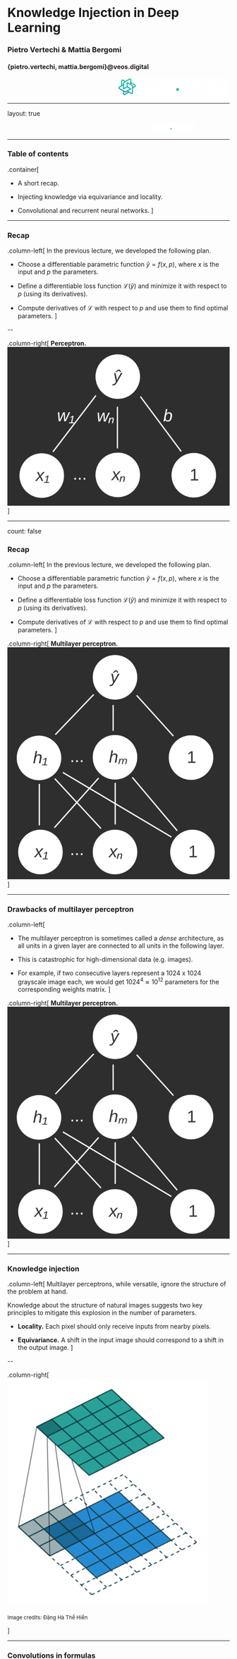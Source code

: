 <div class="row" style="width:100%;margin-top:200px">
  <h1 class="almost_white">Knowledge Injection in Deep Learning</h1>
  <h3 class="almost_white">Pietro Vertechi & Mattia Bergomi</h3>
  <h4 class="almost_white">{pietro.vertechi, mattia.bergomi}@veos.digital</h4>
</div>
<div class="row" style="width:100%">
  <div class="column" style="width:100%;margin-left:50%">
    <img src="assets/logo_png/DarkIconLeft.png" width="50%">
  </div>
</div>

---

layout: true
<div class="footer">
  <img style ="margin-left:65%" src="assets/logo_png/DarkNoIcon.png" width="20%">
</div>

---

### Table of contents

.container[
- A short recap.

- Injecting knowledge via equivariance and locality.

- Convolutional and recurrent neural networks.
]

---

### Recap

.column-left[
In the previous lecture, we developed the following plan.

- Choose a differentiable parametric function $\hat y = f(x, p)$, where $x$ is the input and $p$ the parameters.

- Define a differentiable loss function $\mathcal{L}(\hat y)$ and minimize it with respect to $p$ (using its derivatives).

- Compute derivatives of $\mathcal{L}$ with respect to $p$ and use them to find optimal parameters. 
]

--

.column-right[
**Perceptron.**
<img style="width: 100%;" src="assets/perceptron.svg"/>
]

---

count: false

### Recap

.column-left[
In the previous lecture, we developed the following plan.

- Choose a differentiable parametric function $\hat y = f(x, p)$, where $x$ is the input and $p$ the parameters.

- Define a differentiable loss function $\mathcal{L}(\hat y)$ and minimize it with respect to $p$ (using its derivatives).

- Compute derivatives of $\mathcal{L}$ with respect to $p$ and use them to find optimal parameters. 
]

.column-right[
**Multilayer perceptron.**
<img style="width: 100%;" src="assets/multilayerperceptron.svg"/>
]

---

### Drawbacks of multilayer perceptron

.column-left[
- The multilayer perceptron is sometimes called a *dense* architecture, as all units in a given layer are connected to all units in the following layer.

- This is catastrophic for high-dimensional data (e.g. images).

- For example, if two consecutive layers represent a 1024 x 1024 grayscale image each, we would get $1024^4 \approx 10^{12}$ parameters for the corresponding weights matrix.
]

.column-right[
**Multilayer perceptron.**
<img style="width: 100%;" src="assets/multilayerperceptron.svg"/>
]

---

### Knowledge injection

.column-left[
Multilayer perceptrons, while versatile, ignore the structure of the problem at hand.

Knowledge about the structure of natural images suggests two key principles to mitigate this explosion in the number of parameters.

- **Locality.** Each pixel should only receive inputs from nearby pixels.

- **Equivariance.** A shift in the input image should correspond to a shift in the output image.
]

--

.column-right[
<img style="width: 90%;" src="assets/convolution.gif"/>
<p><small>Image credits: Đặng Hà Thế Hiển</small></p>
]

---

### Convolutions in formulas

.container[
In practice, given an input grayscale image $I$ and a weight matrix $W$ with indices $K\_1 \times K\_2$, we obtain an output grayscale image

$$J[i\_1, i\_2] = \sum\_{k\_1 \in K\_1} \sum\_{k\_2 \in K\_2} W[k\_1, k\_2] I[i\_1-k\_1, i\_2-k\_2].$$
]

--

.container[
In real use cases, images will have an extra dimension: channels.
- Red, green, blue values for input images.
- Abstract channels for images in intermediate layers of a network.

Let $C\_1, C\_2$ be the input and output channels, respectively.

$$J[i\_1, i\_2, c\_2] = \sum\_{c\_1 \in C\_1} \sum\_{k\_1 \in K\_1} \sum\_{k\_2 \in K\_2} W[k\_1, k\_2, c\_1, c\_2] I[i\_1-k\_1, i\_2-k\_2, c_1].$$
]

---

### Beyond images: 1D and 3D convolutions

Images are not the only application of convolutional neural networks.

--

#### 1-dimensional convolutions

Useful for working with time series, where index $i\_1$ represents time.

$$J[i\_1, c\_2] = \sum\_{c\_1 \in C\_1} \sum\_{k\_1 \in K\_1} W[k\_1, c\_1, c\_2] I[i\_1-k\_1, c_1].$$

--

#### 3-dimensional convolutions

Useful for working with voxel images, or sequences of images (short movies), where index $i\_1$ represents time, indices $i\_2, i\_3$ represent image dimensions.

$$J[i\_1, i\_2, i\_3 c\_2] = \sum\_{c\_1 \in C\_1} \sum\_{k\_1 \in K\_1} \sum\_{k\_2 \in K\_2} \sum\_{k\_3 \in K\_3} W[k\_1, k\_2, k\_3, c\_1, c\_2] I[i\_1-k\_1, i\_2-k\_2, i\_3-k\_3, c_1].$$

---

### Convolution is just another building block

<div style="width:60%; float:left;">
<img src="assets/convolutional_network.svg"/>
<p><small>Cireşan, Meier, Masci, Gambardella and Schmidhuber - 2011</small></p>
</div>

--

.right-column[
#### Everything else stays the same

- Loss function.

- Backpropagation.

- Batched optimization.

- Overall pipeline.
]

---

### Building a convolutional architecture

.container[
  Convolution is not the only operation typically used as building block of a convolutional architecture.
]

--

.column-right.long[

]

.container[
  Knowledge injection is not limited to informing the network of the dimensionality of the data points.
  We are also interested in:

  - controlling the *receptive field* of convolutions;
  - inform the model of broader classes of invariance or equivariance (e.g., rotations);
  - compose the convolution-based part of the architecture with other networks (e.g., dense classifier).
]

---

### Building a convolutional architecture - locality



.column-left[
  **Exercise**. Can you justify the following result obtained from [Detexify](https://detexify.kirelabs.org/classify.html)?
]

.column-right[
  <img style="width: 90%;" src="assets/locality.jpg"/>
]

---
count:false

### Building a convolutional architecture - locality

.column-left[
  The receptive field of convolutional layers can be controlled through parameters such as stride and dilation. 
  However, it is common to downsample the layer's input via *pooling* operations
]

--

.column-right.long[
  <img style="width: 90%;" src="assets/pooling.jpeg"/>
  <p><small>Image credits: Huo Yingge, Imran Ali and Kang-Yoon Lee</small></p>
  
]

---

### Building a convolutional architecture - invariance and equivariance

.column-left[
  Oftentimes, problems present more symmetries than translation. It is important to make the model aware of these constraints to reduce the dimensionality of the problem and thus make the learning swifter and hopefully converge to a more general solution.
]

--

.column-right.long[
    <img style="width: 90%;" src="assets/augmentation.jpeg"/>
  <p><small>Image credits: Jamil Ahmad, Khan Muhammad and Sung Wook Baik</small></p>
]

--

.column-left[
  It is also possible to take advantage of *functional* computational topology to prime a convolutional network with equivariant filters.
]

---
count:false

### Building a convolutional architecture - invariance and equivariance

.column-left[
  Oftentimes, problems present more symmetries than translation. It is important to make the model aware of these constraints to reduce the dimensionality of the problem and thus make the learning swifter and hopefully converge to a more general solution.
]

.column-right.long[
    <img style="width: 90%;" src="assets/equi_filters.png"/>
  <p><small>Bergomi, Frosini, Giorgi, Quercioli (2019)</small></p>
]

.column-left[
  It is also possible to take advantage of *functional* computational topology to prime a convolutional network with equivariant filters.
]

---

### Building a convolutional architecture - composability

<img style="width: 90%;" src="assets/cnn.svg"/>

---

### Summary on Convolutional Neural Networks (CNNs)

.container[
- Multilayer perceptron requires many parameters for high-dimensional data (e.g., images).

- CNNs require fewer parameters, thanks to the principles of locality and equivariance.

- CNNs are suitable for problems with underlying symmetries (shifts in time or space).

- The general principles of deep learning apply also for CNNs, we simply added a novel building blocks (convolution) to the ones we had (matrix multiplication, addition, and pointwise nonlinearity).
]

---

### Recurrence

.container[
  As convolutional networks were originally designed to work on images, sequential data are the natural domain of recurrent neural networks (RNNs).
]

--

.container[
- Sequential data and recurrent architectures

- Backpropagation through time

- Long-Short Time Memory (LSTM) and Gated Recurrent Units (GRU)

- Data preparation
]

---

### Sequential data and recurrent architectures

.container[
  Data are sequential when their underlying temporal dynamics if more relevant than the information carried by each individual data point.
]

--

.container[
  <img style="width: 100%;" src="assets/hp_brightness.png"/>
  <p><small>Image credits: Tommaso Buonocore</small></p>
  
]

---

### Sequential data and recurrent architectures

.column-left[
  The main idea is to add knowledge of the immediate past to the current state of the network.
]

.column-right[
  <img style="width: 50%;" src="assets/rnn.jpg"/>
]

---

### Sequential data and recurrent architectures - unfolding

.container[
  It is natural to unfold a recurrent architecture in time.

  **Exercise.** Why is this operation relevant?

  <img style="width: 100%;" src="assets/unfold.jpg"/>
]

---

### Sequential data and recurrent architectures - relationships

.container[
  <img style="width: 100%;" src="assets/rel_rnn.jpg"/>
]

--

.container[
  In what situations a one-to-many should be favoured over a many-to-many architecture?
]

---

### Backpropagation through time

.container[
  Let $x_t$, $h_t$, and $\hat{y}_t$ be the input, hidden state and output at time $t$, respectively.
  Then, given hidden and output weight matrices $w_h$ and $w_y$, we have

  $$
    h\_t = f(x\_t, h\_{t-1}, w\_h)
  $$
  $$
    \hat{y}\_t = g(h\_t, w\_y)
  $$
]

--

.container[
  We need to compute derivatives for the loss function:
  
  $$
    \mathcal{L}(x\_1,\dots, x\_T, y\_1, \dots, y\_T, w\_h, w\_y) = \frac{1}{T}\sum_{t=1}^T l(y\_t, \hat{y}\_t)
  $$
]

--

.container[
  $$
  \begin{aligned}
    \frac{\partial \mathcal{L}}{\partial w\_h}&=\frac{1}{T}\sum\_{t=1}^T\frac{\partial l(y\_t, \hat{y}\_t)}{\partial w_h} \\\\
    &=\frac{1}{T}\sum\_t\frac{\partial l(y\_t, \hat{y}\_t)}{\partial\hat{y}\_t}\frac{\partial g(h\_t, w\_y)}{\partial h\_t}\frac{\partial h\_t}{\partial w\_h}
  \end{aligned}
  $$
]

---

### Backpropagation through time

.container[
The term $\frac{\partial h\_t}{\partial w\_h}$ is particularly tricky to compute:

$$
\begin{aligned}
\frac{\partial h\_t}{\partial w\_h} &= \frac{\partial f(x\_t, h\_{t-1}, w\_h)}{\partial w\_h} + \frac{\partial f(x\_t, h\_{t-1}, w\_h)}{\partial h\_{t-1}}\frac{\partial h\_{t-1}}{\partial w\_h}\\\\
&= \frac{\partial f(x\_t, h\_{t-1}, w\_h)}{\partial w\_h} + \sum\_{i=1}^{t-1}(\prod\_{j=i+1}^t \frac{\partial f(x\_j, h\_{j-1}, w\_h)}{\partial h\_{j-1}})\frac{\partial f(x\_i, h\_{i-1}, w\_h)}{\partial w\_h}
\end{aligned}
$$
]

--

.container[
  This computation can be extremely complex. For this reason, it is often either deterministically or randomly truncated. Pathological behaviors such as vanishing and exploding gradients can be caused by the numerical instability of the computation showcased above.
]

---

### Long-Short Time Memory (LSTM)

.column-left[
  LSTMs allow a recurrent network to retain more easily past information.
]

--

.column-right[
  <img style="width: 100%;" src="assets/lstm.jpg"/>
]

---

### Data preparation

.container[
  <img style="width: 50%;" src="assets/rnn_data_struct.jpg"/>
]

--

.container[
  The target $y$ should be created according to the task:
  
  - labels could be associated to time stamps in the sequence;
  - future frames can be forecasted $y = \\{\varphi\_{i\_{n+k}}^1,\dots,\varphi\_{i\_{n+k}}^m\\}$;
  - multiple future points can be forecasted at the same time.
]

---

### Caveats

.container[
  
1. Always implement *naive* models for comparison;

2. Do not rely too much on visualization of long time series;

3. Remember that prediction does not equal generation.
]

---

### Summary on Recurrent Neural Networks (RNNs)

.container[
- Sequential data require memory: past dynamics strongly influence the present.

- Although it is possible to compute gradients for RNNs, it has high computational cost, and can lead to vanishing and exploding gradients.

- LSTMs (and GRU) can be used to alleviate these issues.
]

---

layout: false
class: center

<img style="margin-top: 20%" src="assets/logo_png/DarkIconLeft.png" width="50%">

{pietro.vertechi, mattia.bergomi}@veos.digital
